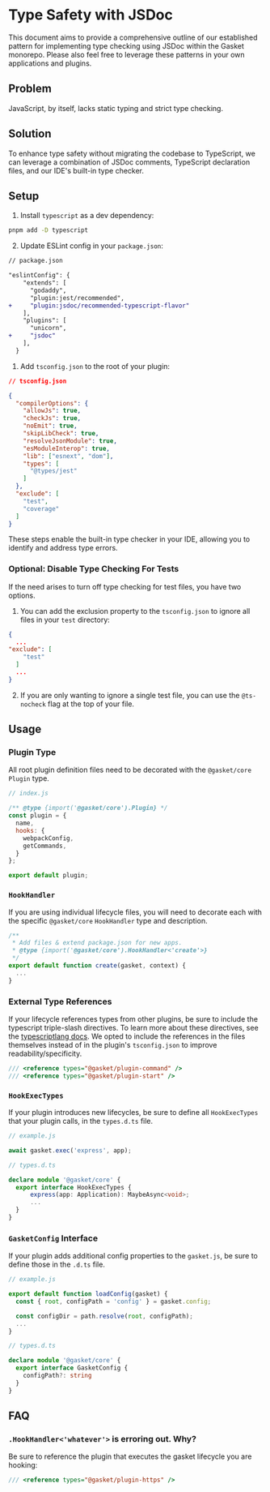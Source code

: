 # Type Safety with JSDoc

This document aims to provide a comprehensive outline of our established pattern
for implementing type checking using JSDoc within the Gasket monorepo. Please
also feel free to leverage these patterns in your own applications and plugins.

## Problem

JavaScript, by itself, lacks static typing and strict type checking.

## Solution

To enhance type safety without migrating the codebase to TypeScript, we can
leverage a combination of JSDoc comments, TypeScript declaration files, and our
IDE's built-in type checker.

## Setup

1. Install `typescript` as a dev dependency:

```sh
pnpm add -D typescript
```

2. Update ESLint config in your `package.json`:

```diff
// package.json

"eslintConfig": {
    "extends": [
      "godaddy",
      "plugin:jest/recommended",
+     "plugin:jsdoc/recommended-typescript-flavor"
    ],
    "plugins": [
      "unicorn",
+     "jsdoc"
    ],
  }
```

1. Add `tsconfig.json` to the root of your plugin:

```json
// tsconfig.json

{
  "compilerOptions": {
    "allowJs": true,
    "checkJs": true,
    "noEmit": true,
    "skipLibCheck": true,
    "resolveJsonModule": true,
    "esModuleInterop": true,
    "lib": ["esnext", "dom"],
    "types": [
      "@types/jest"
    ]
  },
  "exclude": [
    "test",
    "coverage"
  ]
}
```

These steps enable the built-in type checker in your IDE, allowing you to
identify and address type errors.

### Optional: Disable Type Checking For Tests

If the need arises to turn off type checking for test files, you have two
options.

1. You can add the exclusion property to the `tsconfig.json` to ignore all files
   in your `test` directory:

```json
{
  ...
"exclude": [
    "test"
  ]
  ...
}
```

2. If you are only wanting to ignore a single test file, you can use the
   `@ts-nocheck` flag at the top of your file.

## Usage

### Plugin Type

All root plugin definition files need to be decorated with the `@gasket/core`
`Plugin` type.

```js
// index.js

/** @type {import('@gasket/core').Plugin} */
const plugin = {
  name,
  hooks: {
    webpackConfig,
    getCommands,
  }
};

export default plugin;
```

### `HookHandler`

If you are using individual lifecycle files, you will need to decorate each with
the specific `@gasket/core` `HookHandler` type and description.

```js
/**
 * Add files & extend package.json for new apps.
 * @type {import('@gasket/core').HookHandler<'create'>}
 */
export default function create(gasket, context) {
  ...
}
```

### External Type References

If your lifecycle references types from other plugins, be sure to include the
typescript triple-slash directives. To learn more about these directives, see
the [typescriptlang docs]. We opted to include the references in the files
themselves instead of in the plugin's `tsconfig.json` to improve
readability/specificity.

```js
/// <reference types="@gasket/plugin-command" />
/// <reference types="@gasket/plugin-start" />
```

### `HookExecTypes`

If your plugin introduces new lifecycles, be sure to define all `HookExecTypes`
that your plugin calls, in the `types.d.ts` file.

```js
// example.js

await gasket.exec('express', app);
```

```ts
// types.d.ts

declare module '@gasket/core' {
  export interface HookExecTypes {
      express(app: Application): MaybeAsync<void>;
      ...
  }
}
```

### `GasketConfig` Interface

If your plugin adds additional config properties to the `gasket.js`, be
sure to define those in the `.d.ts` file.

```js
// example.js

export default function loadConfig(gasket) {
  const { root, configPath = 'config' } = gasket.config;

  const configDir = path.resolve(root, configPath);
  ...
}
```

```ts
// types.d.ts

declare module '@gasket/core' {
  export interface GasketConfig {
    configPath?: string
  }
}
```

## FAQ

### `.HookHandler<'whatever'>` is erroring out. Why?

Be sure to reference the plugin that executes the gasket lifecycle you are
hooking:

```js
/// <reference types="@gasket/plugin-https" />
```

<!-- LINKS -->
[typescriptlang
    docs]:https://www.typescriptlang.org/docs/handbook/triple-slash-directives.html
